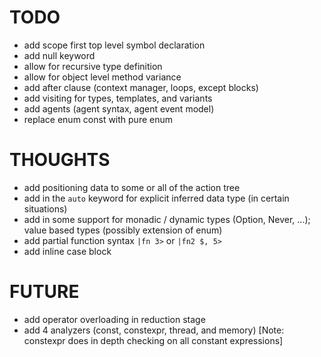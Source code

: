 # TODO

- add scope first top level symbol declaration
- add null keyword
- allow for recursive type definition
- allow for object level method variance
- add after clause (context manager, loops, except blocks)
- add visiting for types, templates, and variants
- add agents (agent syntax, agent event model)
- replace enum const with pure enum

# THOUGHTS

- add positioning data to some or all of the action tree
- add in the `auto` keyword for explicit inferred data type (in certain situations)
- add in some support for monadic / dynamic types (Option, Never, ...); value based types (possibly extension of enum)
- add partial function syntax `|fn 3>` or `|fn2 $, 5>`
- add inline case block

# FUTURE

- add operator overloading in reduction stage
- add 4 analyzers (const, constexpr, thread, and memory) [Note: constexpr does in depth checking on all constant expressions]
